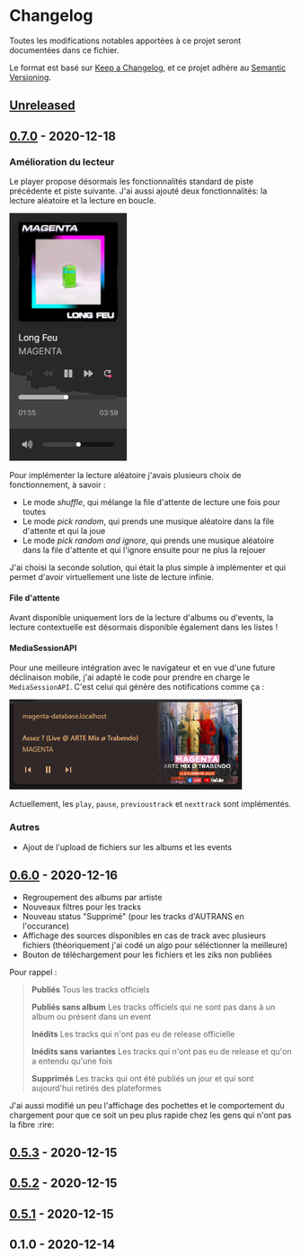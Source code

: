 # Changelog

Toutes les modifications notables apportées à ce projet seront documentées dans ce fichier.

Le format est basé sur [Keep a Changelog](https://keepachangelog.com/fr/1.0.0/),
et ce projet adhère au [Semantic Versioning](https://semver.org/spec/v2.0.0.html).

## [Unreleased]

## [0.7.0] - 2020-12-18

### Amélioration du lecteur

Le player propose désormais les fonctionnalités standard de piste précédente et piste suivante. J'ai aussi ajouté deux fonctionnalités: la lecture aléatoire et la lecture en boucle.

![Player](./.github/player.gif)

Pour implémenter la lecture aléatoire j'avais plusieurs choix de fonctionnement, à savoir :

* Le mode *shuffle*, qui mélange la file d'attente de lecture une fois pour toutes
* Le mode *pick random*, qui prends une musique aléatoire dans la file d'attente et qui la joue
* Le mode *pick random and ignore*, qui prends une musique aléatoire dans la file d'attente et qui l'ignore ensuite pour ne plus la rejouer

J'ai choisi la seconde solution, qui était la plus simple à implémenter et qui permet d'avoir virtuellement une liste de lecture infinie.

#### File d'attente

Avant disponible uniquement lors de la lecture d'albums ou d'events, la lecture contextuelle est désormais disponible également dans les listes !

#### MediaSessionAPI

Pour une meilleure intégration avec le navigateur et en vue d'une future déclinaison mobile, j'ai adapté le code pour prendre en charge le `MediaSessionAPI`. C'est celui qui génère des notifications comme ça :

![Notification MediaSessionAPI](./.github/mediasession-api.png)

Actuellement, les `play`, `pause`, `previoustrack` et `nexttrack` sont implémentés.

### Autres

* Ajout de l'upload de fichiers sur les albums et les events

## [0.6.0] - 2020-12-16

* Regroupement des albums par artiste
* Nouveaux filtres pour les tracks
* Nouveau status "Supprimé" (pour les tracks d'AUTRANS en l'occurance)
* Affichage des sources disponibles en cas de track avec plusieurs fichiers (théoriquement j'ai codé un algo pour séléctionner la meilleure)
* Bouton de téléchargement pour les fichiers et les ziks non publiées

Pour rappel :

> **Publiés**
> Tous les tracks officiels
>
> **Publiés sans album**
> Les tracks officiels qui ne sont pas dans à un album ou présent dans un event
>
> **Inédits**
> Les tracks qui n'ont pas eu de release officielle
>
> **Inédits sans variantes**
> Les tracks qui n'ont pas eu de release et qu'on a entendu qu'une fois
>
> **Supprimés**
> Les tracks qui ont été publiés un jour et qui sont aujourd'hui retirés des plateformes

J'ai aussi modifié un peu l'affichage des pochettes et le comportement du chargement pour que ce soit un peu plus rapide chez les gens qui n'ont pas la fibre :rire:

## [0.5.3] - 2020-12-15

## [0.5.2] - 2020-12-15

## [0.5.1] - 2020-12-15

## 0.1.0 - 2020-12-14

[unreleased]: https://github.com/mgkprod/magenta-database/compare/0.7.0...HEAD

[0.7.0]: https://github.com/mgkprod/magenta-database/compare/0.6.0...0.7.0

[0.6.0]: https://github.com/mgkprod/magenta-database/compare/0.5.3...0.6.0

[0.5.3]: https://github.com/mgkprod/magenta-database/compare/0.5.2...0.5.3

[0.5.2]: https://github.com/mgkprod/magenta-database/compare/0.5.1...0.5.2

[0.5.1]: https://github.com/mgkprod/magenta-database/compare/0.5.0...0.5.1

[0.5.0]: https://github.com/mgkprod/magenta-database/compare/0.1.0...0.5.0
